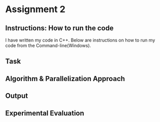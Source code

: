 # Assignment 2

## Instructions: How to run the code
I have written my code in C++. Below are instructions on how to run my code from the Command-line(Windows).

## Task

## Algorithm & Parallelization Approach

## Output

## Experimental Evaluation


